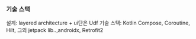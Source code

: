 ### 기술 스택
설계: layered architecture + ui단은 Udf 
기술 스택: Kotlin Compose, Coroutine, Hilt, 그외 jetpack lib..,androidx, Retrofit2 


